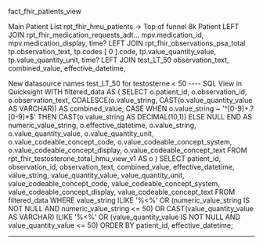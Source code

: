 fact_fhir_patients_view

Main Patient List 
rpt_fhir_hmu_patients -> Top of funnel 8k Patient
LEFT JOIN rpt_fhir_medication_requests_adt...  mpv.medication_id,
    mpv.medication_display, time?
LEFT JOIN rpt_fhir_observations_psa_total  tp.observation_text,
    tp.codes [ 0 ].code,
    tp.value_quantity_value,
    tp.value_quantity_unit, time?
LEFT JOIN test_LT_50  observation_text, 
    combined_value,
    effective_datetime,

New datasource names test_LT_50 for testosterne < 50
---- SQL View in Quicksight
WITH filtered_data AS (
    SELECT 
        o.patient_id, 
        o.observation_id,
        o.observation_text,
        COALESCE(o.value_string, CAST(o.value_quantity_value AS VARCHAR)) AS combined_value,
        CASE 
            WHEN o.value_string ~ '^[0-9]+\.?[0-9]*$' 
            THEN CAST(o.value_string AS DECIMAL(10,1))
            ELSE NULL 
        END AS numeric_value_string,
        o.effective_datetime,
        o.value_string, 
        o.value_quantity_value, 
        o.value_quantity_unit,
        o.value_codeable_concept_code, 
        o.value_codeable_concept_system, 
        o.value_codeable_concept_display, 
        o.value_codeable_concept_text
    FROM rpt_fhir_testosterone_total_hmu_view_v1 AS o
)
SELECT 
    patient_id, 
    observation_id,
    observation_text, 
    combined_value,
    effective_datetime,
    value_string, 
    value_quantity_value, 
    value_quantity_unit,
    value_codeable_concept_code, 
    value_codeable_concept_system, 
    value_codeable_concept_display, 
    value_codeable_concept_text
FROM filtered_data
WHERE 
    value_string ILIKE '%<%' 
    OR (numeric_value_string IS NOT NULL AND numeric_value_string <= 50)
    OR CAST(value_quantity_value AS VARCHAR) ILIKE '%<%'
    OR (value_quantity_value IS NOT NULL AND value_quantity_value <= 50)
ORDER BY patient_id, effective_datetime;


----